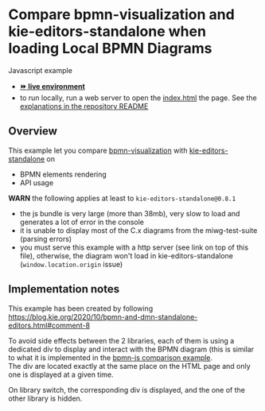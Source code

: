 # Compare bpmn-visualization and kie-editors-standalone when loading Local BPMN Diagrams

Javascript example
- [__:fast_forward: live environment__](https://cdn.statically.io/gh/process-analytics/bpmn-visualization-examples/master/examples/misc/compare-with-kie-editors-standalone/index.html)
- to run locally, run a web server to open the [index.html](index.html) the page. See the [explanations in the repository README](../../../README.md#running-examples-locally)


## Overview

This example let you compare [bpmn-visualization](https://github.com/process-analytics/bpmn-visualization-js) with [kie-editors-standalone](https://github.com/kiegroup/kogito-tooling/tree/master/packages/kie-editors-standalone) on
- BPMN elements rendering
- API usage

**WARN**
the following applies at least to `kie-editors-standalone@0.8.1`
- the  js bundle is very large (more than 38mb), very slow to load and generates a lot of error in the console
- it is unable to display most of the C.x diagrams from the miwg-test-suite (parsing errors)
- you must serve this example with a http server (see link on top of this file), otherwise, the diagram won't load in kie-editors-standalone (`window.location.origin` issue)


## Implementation notes

This example has been created by following https://blog.kie.org/2020/10/bpmn-and-dmn-standalone-editors.html#comment-8

To avoid side effects between the 2 libraries, each of them is using a dedicated div to display and interact with the BPMN
diagram (this is similar to what it is implemented in the [bpmn-js comparison example](../compare-with-bpmn-js/README.md). \
The div are located exactly at the same place on the HTML page and only one is displayed at a given time.

On library switch, the corresponding div is displayed, and the one of the other library is hidden.
